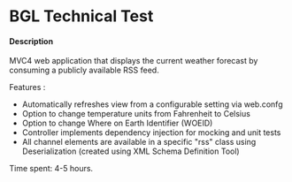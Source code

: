 BGL Technical Test
====
#### Description
MVC4 web application that displays the current weather forecast by consuming a publicly available RSS feed.

Features :
* Automatically refreshes view from a configurable setting via web.confg
* Option to change temperature units from Fahrenheit to Celsius
* Option to change Where on Earth Identifier (WOEID)
* Controller implements dependency injection for mocking and unit tests
* All channel elements are available in a specific "rss" class using Deserialization (created using XML Schema Definition Tool)

Time spent: 4-5 hours.




